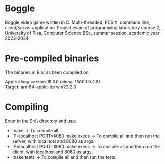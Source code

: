 # Boggle
Boggle video game written in C. Multi-threaded, POSIX, command line, client/server application. Project exam of programming laboratory course 2, University of Pisa, Computer Science BSc, summer session, academic year 2023-2024.

# Pre-compiled binaries
The binaries in Bin/ as been compiled on:

Apple clang version 15.0.0 (clang-1500.1.0.2.5)\
Target: arm64-apple-darwin23.2.0

# Compiling
Enter in the Src\ directory and use:
- make -> To compile all.
- IP=localhost PORT=8080 make execs -> To compile all and then run the server, with localhost and 8080 as args.
- IP=localhost PORT=8080 make execc -> To compile all and then run the client, with localhost and 8080 as args.
- make tests -> To compile all and then run the tests.